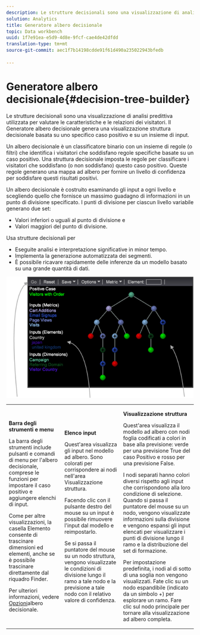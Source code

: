 ```yaml
---
description: Le strutture decisionali sono una visualizzazione di analisi predittiva utilizzata per valutare le caratteristiche e le relazioni dei visitatori. Il Generatore albero decisionale genera una visualizzazione struttura decisionale basata su uno specifico caso positivo e su un insieme di input.
solution: Analytics
title: Generatore albero decisionale
topic: Data workbench
uuid: 1f7e91ea-e5d9-4d8e-9fcf-cae4de42dfdd
translation-type: tm+mt
source-git-commit: aec1f7b14198cdde91f61d490a235022943bfedb

---
```



# Generatore albero decisionale{#decision-tree-builder}

Le strutture decisionali sono una visualizzazione di analisi predittiva utilizzata per valutare le caratteristiche e le relazioni dei visitatori. Il Generatore albero decisionale genera una visualizzazione struttura decisionale basata su uno specifico caso positivo e su un insieme di input.

Un albero decisionale è un classificatore binario con un insieme di regole (o filtri) che identifica i visitatori che soddisfano regole specifiche basate su un caso positivo. Una struttura decisionale imposta le regole per classificare i visitatori che soddisfano (o non soddisfano) questo caso positivo. Queste regole generano una mappa ad albero per fornire un livello di confidenza per soddisfare questi risultati positivi.

Un albero decisionale è costruito esaminando gli input a ogni livello e scegliendo quello che fornisce un massimo guadagno di informazioni in un punto di divisione specificato. I punti di divisione per ciascun livello variabile generano due set:

* Valori inferiori o uguali al punto di divisione e
* Valori maggiori del punto di divisione.

Usa strutture decisionali per

* Eseguite analisi e interpretazione significative in minor tempo.
* Implementa la generazione automatizzata dei segmenti.
* È possibile ricavare rapidamente delle inferenze da un modello basato su una grande quantità di dati.

![](assets/decision_tree_parts.png)

<table id="table_FCC5D63EF8A843D79B2338BD951025EA"> 
 <tbody> 
  <tr> 
   <td colname="col1"> <p><b>Barra degli strumenti e menu</b> </p> <p>La barra degli strumenti include pulsanti e comandi di menu per l'albero decisionale, comprese le funzioni per impostare il caso positivo e aggiungere elenchi di input. </p> <p>Come per altre visualizzazioni, la casella <span class="uicontrol"> Elemento</span> consente di trascinare dimensioni ed elementi, anche se è possibile trascinare direttamente dal riquadro Finder. </p> <p>Per ulteriori informazioni, vedere <a href="../../../../home/c-get-started/c-analysis-vis/c-decision-trees/c-decision-trees-menu.md#concept-bfc4e80651a243d3966cc770b205606c"> Opzioni</a>albero decisionale. </p> </td> 
   <td colname="col2"> <p><b>Elenco input</b> </p> <p>Quest'area visualizza gli input nel modello ad albero. Sono colorati per corrispondere ai nodi nell'area Visualizzazione struttura. </p> <p>Facendo clic con il pulsante destro del mouse su un input è possibile rimuovere l'input dal modello e reimpostarlo. </p> <p>Se si passa il puntatore del mouse su un nodo struttura, vengono visualizzate le condizioni di divisione lungo il ramo a tale nodo e la previsione a tale nodo con il relativo valore di confidenza. </p> </td> 
   <td colname="col3"> <p><b>Visualizzazione struttura</b> </p> <p>Quest'area visualizza il modello ad albero con nodi foglia codificati a colori in base alla previsione: verde per una previsione True del caso Positivo e rosso per una previsione False. </p> <p>I nodi separati hanno colori diversi rispetto agli input che corrispondono alla loro condizione di selezione. Quando si passa il puntatore del mouse su un nodo, vengono visualizzate informazioni sulla divisione e vengono espansi gli input elencati per visualizzare i punti di divisione lungo il ramo e la distribuzione del set di formazione. </p> <p>Per impostazione predefinita, i nodi al di sotto di una soglia non vengono visualizzati. Fate clic su un nodo espandibile (indicato da un simbolo +) per esplorare un ramo. Fare clic sul nodo principale per tornare alla visualizzazione ad albero completa. </p> </td> 
  </tr> 
 </tbody> 
</table>

<!-- <a id="section_E800327344194A6DBF37F273D8462E2A"></a> -->

